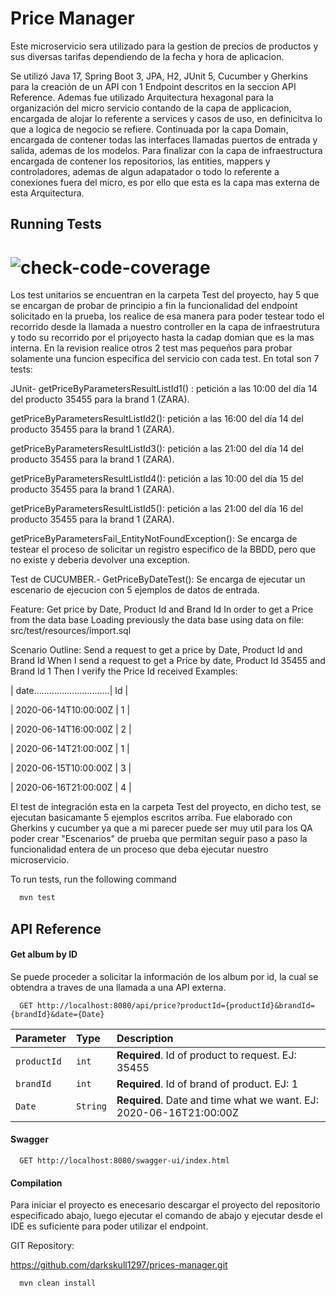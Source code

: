 
# Price Manager

Este microservicio sera utilizado para la gestion de precios de productos y sus diversas tarifas dependiendo de la fecha y hora de aplicacion.

Se utilizó Java 17, Spring Boot 3, JPA, H2, JUnit 5, Cucumber y Gherkins para la creación de un API con 1 Endpoint descritos en la seccion API Reference.
Ademas fue utilizado Arquitectura hexagonal para la organización del micro servicio contando de la capa de applicacion, encargada de alojar lo referente a services y casos de uso, en definicitva lo que a logica de negocio se refiere. Continuada por la capa Domain, encargada de contener todas las interfaces llamadas puertos de entrada y salida, ademas de los modelos.
Para finalizar con la capa de infraestructura encargada de contener los repositorios, las entities, mappers y controladores, ademas de algun adapatador o todo lo referente a conexiones fuera del micro, es por ello que esta es la capa mas externa de esta Arquitectura.



## Running Tests

# ![check-code-coverage](https://img.shields.io/badge/code--coverage-11%25-brightgreen)

Los test unitarios se encuentran en la carpeta Test del proyecto, hay 5 que se encargan de probar de principio a fin la funcionalidad del endpoint solicitado en la prueba, los realice de esa manera para poder testear todo el recorrido desde la llamada a nuestro controller en la capa de infraestrutura y todo su recorrido por el pri¡oyecto hasta la cadap domian que es la mas interna. En la revision realice otros 2 test mas pequeños para probar solamente una funcion especifica del servicio con cada test. En total son 7 tests:

JUnit- getPriceByParametersResultListId1() :  petición a las 10:00 del día 14 del producto 35455 para la brand 1 (ZARA).

getPriceByParametersResultListId2(): petición a las 16:00 del día 14 del producto 35455 para la brand 1 (ZARA).

getPriceByParametersResultListId3(): petición a las 21:00 del día 14 del producto 35455 para la brand 1 (ZARA).

getPriceByParametersResultListId4(): petición a las 10:00 del día 15 del producto 35455 para la brand 1 (ZARA).

getPriceByParametersResultListId5(): petición a las 21:00 del día 16 del producto 35455 para la brand 1 (ZARA).

getPriceByParametersFail_EntityNotFoundException(): Se encarga de testear el proceso de solicitar un registro especifico de la BBDD, pero que no existe y deberia devolver una exception.

Test de CUCUMBER.- GetPriceByDateTest(): Se encarga de ejecutar un escenario de ejecucion con 5 ejemplos de datos de entrada.

Feature: Get price by Date, Product Id and Brand Id
In order to get a Price from the data base
Loading previously the data base using data on file: src/test/resources/import.sql

Scenario Outline: Send a request to get a price by Date, Product Id and Brand Id
When I send a request to get a Price by date, Product Id 35455 and Brand Id 1
Then I verify the Price Id received
Examples:

| date..............................| Id |

| 2020-06-14T10:00:00Z | 1  |

| 2020-06-14T16:00:00Z | 2  |

| 2020-06-14T21:00:00Z | 1  |

| 2020-06-15T10:00:00Z | 3  |

| 2020-06-16T21:00:00Z | 4  |

El test de integración esta en la carpeta Test del proyecto, en dicho test, se ejecutan basicamante 5 ejemplos escritos arriba. Fue elaborado con Gherkins y cucumber ya que a mi parecer puede ser muy util para los QA poder crear "Escenarios" de prueba que permitan seguir paso a paso la funcionalidad entera de un proceso que deba ejecutar nuestro microservicio.

To run tests, run the following command

```bash
  mvn test
```


## API Reference

#### Get album by ID
Se puede proceder a solicitar la información de los album por id, la cual se obtendra a traves de una llamada a una API externa.

```http
  GET http://localhost:8080/api/price?productId={productId}&brandId={brandId}&date={Date}
```

| Parameter | Type     | Description                       |
| :-------- | :------- | :-------------------------------- |
|`productId`| `int`    | **Required**. Id of product to request. EJ: 35455 |
|`brandId`  | `int`    | **Required**. Id of brand of product. EJ: 1 |
|`Date`     | `String` | **Required**. Date and time what we want. EJ: 2020-06-16T21:00:00Z |

#### Swagger

```http
  GET http://localhost:8080/swagger-ui/index.html
```

#### Compilation

Para iniciar el proyecto es enecesario descargar el proyecto del repositorio especificado abajo, luego ejecutar el comando de abajo y ejecutar desde el IDE es suficiente para poder utilizar el endpoint.


GIT Repository:

https://github.com/darkskull1297/prices-manager.git


```bash
  mvn clean install
```
